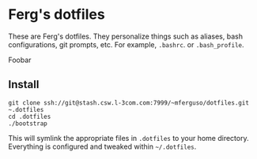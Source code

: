 Ferg's dotfiles
===============

These are Ferg's dotfiles. They personalize things such as aliases, bash
configurations, git prompts, etc. For example, `.bashrc`. or `.bash_profile`.

Foobar

Install
-------

    git clone ssh://git@stash.csw.l-3com.com:7999/~mferguso/dotfiles.git ~.dotfiles
    cd .dotfiles
    ./bootstrap

This will symlink the appropriate files in `.dotfiles` to your home directory.
Everything is configured and tweaked within `~/.dotfiles`.
